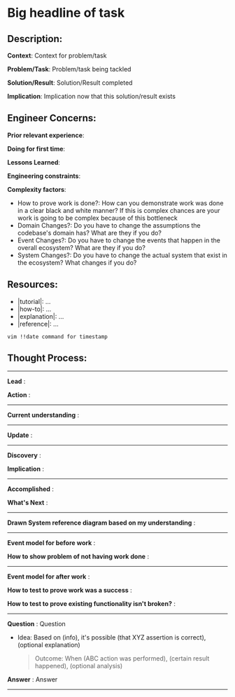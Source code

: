 [_metadata_:author]:- "<author>"
[_metadata_:email]:- "<email>"
[_metadata_:date]:- "<date>"

# Big headline of task

## Description: 
**Context**: Context for problem/task

**Problem/Task**: Problem/task being tackled

**Solution/Result**: Solution/Result completed

**Implication**: Implication now that this solution/result exists

## Engineer Concerns:

**Prior relevant experience**:

**Doing for first time**:

**Lessons Learned**:

**Engineering constraints**:

**Complexity factors**:
- How to prove work is done?: How can you demonstrate work was done in a clear black and white manner? If this is complex chances are your work is going to be complex because of this bottleneck
- Domain Changes?: Do you have to change the assumptions the codebase's domain has? What are they if you do?
- Event Changes?: Do you have to change the events that happen in the overall ecosystem? What are they if you do?
- System Changes?: Do you have to change the actual system that exist in the ecosystem? What changes if you do?

## Resources:
- |tutorial|: ...
- |how-to|: ...
- |explanation|: ...
- |reference|: ...

`vim !!date command for timestamp`
## Thought Process:
---
**Lead**
:

**Action**
:

---

**Current understanding**
: 

---

**Update**
:

---

**Discovery**
: 

**Implication**
:

---

**Accomplished**
: 

**What's Next**
:

---

**Drawn System reference diagram based on my understanding**
:

---

**Event model for before work**
: 

**How to show problem of not having work done**
: 

---

**Event model for after work**
:

**How to test to prove work was a success**
: 

**How to test to prove existing functionality isn't broken?**
:

---

**Question**
: Question

- Idea: Based on (info), it's possible (that XYZ assertion is correct), (optional explanation)
  >Outcome: When (ABC action was performed), (certain result happened), (optional analysis)

**Answer**
: Answer

---
